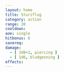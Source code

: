 ```yaml
---
layout: home
title: Sturzflug
category: action
range: 20
cooldown:
aoe: single
hitbonus: 6
savereq:
damage:
  - [ 3d8+2, piercing ]
  - [ 1d6, bludgeoning ]
effects:
---
```

